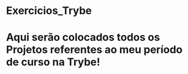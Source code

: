 # Exercicios_Trybe

# Aqui serão colocados todos os Projetos referentes ao meu período de curso na Trybe!
